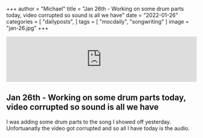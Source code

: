 +++
author = "Michael"
title = "Jan 26th - Working on some drum parts today, video corrupted so sound is all we have"
date = "2022-01-26"
categories = [
  "dailyposts",
]
tags = [
  "mocdaily",
  "songwriting"
]
image = "jan-26.jpg"
+++

<iframe style="border: 0; width: 100%; height: 120px;" src="https://bandcamp.com/EmbeddedPlayer/album=535037396/size=large/bgcol=ffffff/linkcol=0687f5/tracklist=false/artwork=small/track=3640019819/transparent=true/" seamless><a href="https://michaeloc.bandcamp.com/album/mocdaily-music-in-progress">#mocdaily - music in progress by Michael O&#39;Connell</a></iframe>

## Jan 26th - Working on some drum parts today, video corrupted so sound is all we have
I was adding some drum parts to the song I showed off yesterday. Unfortuanatly the video got corrupted and so all I have today is the audio. 